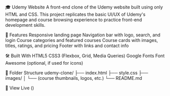 🎓 Udemy Website
A front-end clone of the Udemy website built using only HTML and CSS. This project replicates the basic UI/UX of Udemy's homepage and course browsing experience to practice front-end development skills.

🚀 Features
Responsive landing page
Navigation bar with logo, search, and login
Course categories and featured courses
Course cards with images, titles, ratings, and pricing
Footer with links and contact info

🛠️ Built With
HTML5
CSS3 (Flexbox, Grid, Media Queries)
Google Fonts
Font Awesome (optional, if used for icons)

📁 Folder Structure
udemy-clone/ ├── index.html ├── style.css ├── images/ │ └── (course thumbnails, logos, etc.) └── README.md

🔗 View Live ()
